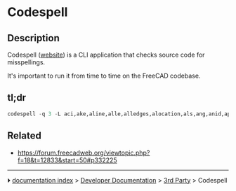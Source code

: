 # Codespell
## Description

Codespell ([website](https://github.com/codespell-project/codespell)) is a CLI application that checks source code for misspellings.

It\'s important to run it from time to time on the FreeCAD codebase.

## tl;dr


```python
codespell -q 3 -L aci,ake,aline,alle,alledges,alocation,als,ang,anid,apoints,ba,beginn,behaviour,bloaded,byteorder,calculater,cancelled,cancelling,cas,cascade,centimetre,childs,colour,colours,commen,connexion,currenty,dof,doubleclick,dum,eiter,elemente,ende,feld,finde,findf,freez,hist,iff,indicies,initialisation,initialise,initialised,initialises,initialisiert,ist,kilometre,lod,mantatory,methode,metres,millimetre,modell,nd,noe,normale,normaly,nto,numer,oder,orgin,orginx,orginy,ot,pard,pres,programm,que,recurrance,rougly,seperator,serie,sinc,strack,substraction,te,thist,thru,tread,uint,unter,vertexes,wallthickness,whitespaces -S ./.git,*.po,*.ts,./ChangeLog.txt,./src/3rdParty,./src/Mod/Assembly/App/opendcm,./src/CXX,./src/zipios++,./src/Base/swig*,./src/Mod/Robot/App/kdl_cp,./src/Mod/Import/App/SCL,./src/WindowsInstaller,./src/Doc/FreeCAD.uml
```

## Related

-   <https://forum.freecadweb.org/viewtopic.php?f=18&t=12833&start=50#p332225>



---
⏵ [documentation index](../README.md) > [ Developer Documentation](Category_%20Developer%20Documentation.md) > [ 3rd Party](Category_%203rd%20Party.md) > Codespell
